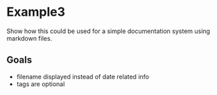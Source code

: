 # Example3

Show how this could be used for a simple documentation system using markdown files.

## Goals

 - filename displayed instead of date related info
 - tags are optional